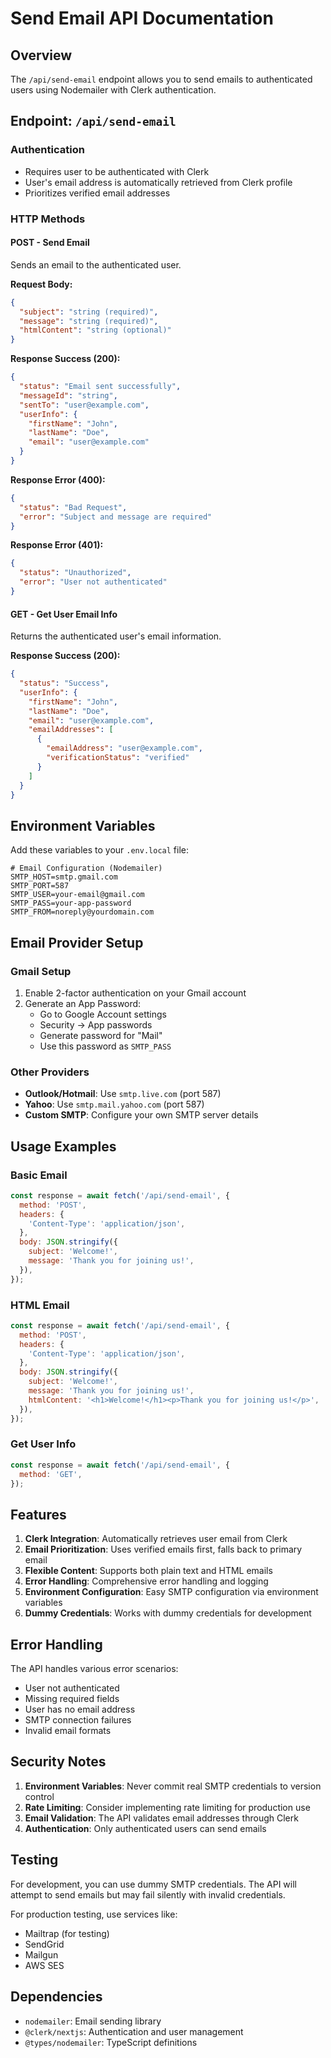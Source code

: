 # Send Email API Documentation

## Overview
The `/api/send-email` endpoint allows you to send emails to authenticated users using Nodemailer with Clerk authentication.

## Endpoint: `/api/send-email`

### Authentication
- Requires user to be authenticated with Clerk
- User's email address is automatically retrieved from Clerk profile
- Prioritizes verified email addresses

### HTTP Methods

#### POST - Send Email
Sends an email to the authenticated user.

**Request Body:**
```json
{
  "subject": "string (required)",
  "message": "string (required)",
  "htmlContent": "string (optional)"
}
```

**Response Success (200):**
```json
{
  "status": "Email sent successfully",
  "messageId": "string",
  "sentTo": "user@example.com",
  "userInfo": {
    "firstName": "John",
    "lastName": "Doe",
    "email": "user@example.com"
  }
}
```

**Response Error (400):**
```json
{
  "status": "Bad Request",
  "error": "Subject and message are required"
}
```

**Response Error (401):**
```json
{
  "status": "Unauthorized",
  "error": "User not authenticated"
}
```

#### GET - Get User Email Info
Returns the authenticated user's email information.

**Response Success (200):**
```json
{
  "status": "Success",
  "userInfo": {
    "firstName": "John",
    "lastName": "Doe",
    "email": "user@example.com",
    "emailAddresses": [
      {
        "emailAddress": "user@example.com",
        "verificationStatus": "verified"
      }
    ]
  }
}
```

## Environment Variables

Add these variables to your `.env.local` file:

```env
# Email Configuration (Nodemailer)
SMTP_HOST=smtp.gmail.com
SMTP_PORT=587
SMTP_USER=your-email@gmail.com
SMTP_PASS=your-app-password
SMTP_FROM=noreply@yourdomain.com
```

## Email Provider Setup

### Gmail Setup
1. Enable 2-factor authentication on your Gmail account
2. Generate an App Password:
   - Go to Google Account settings
   - Security → App passwords
   - Generate password for "Mail"
   - Use this password as `SMTP_PASS`

### Other Providers
- **Outlook/Hotmail**: Use `smtp.live.com` (port 587)
- **Yahoo**: Use `smtp.mail.yahoo.com` (port 587)
- **Custom SMTP**: Configure your own SMTP server details

## Usage Examples

### Basic Email
```javascript
const response = await fetch('/api/send-email', {
  method: 'POST',
  headers: {
    'Content-Type': 'application/json',
  },
  body: JSON.stringify({
    subject: 'Welcome!',
    message: 'Thank you for joining us!',
  }),
});
```

### HTML Email
```javascript
const response = await fetch('/api/send-email', {
  method: 'POST',
  headers: {
    'Content-Type': 'application/json',
  },
  body: JSON.stringify({
    subject: 'Welcome!',
    message: 'Thank you for joining us!',
    htmlContent: '<h1>Welcome!</h1><p>Thank you for joining us!</p>',
  }),
});
```

### Get User Info
```javascript
const response = await fetch('/api/send-email', {
  method: 'GET',
});
```

## Features

1. **Clerk Integration**: Automatically retrieves user email from Clerk
2. **Email Prioritization**: Uses verified emails first, falls back to primary email
3. **Flexible Content**: Supports both plain text and HTML emails
4. **Error Handling**: Comprehensive error handling and logging
5. **Environment Configuration**: Easy SMTP configuration via environment variables
6. **Dummy Credentials**: Works with dummy credentials for development

## Error Handling

The API handles various error scenarios:
- User not authenticated
- Missing required fields
- User has no email address
- SMTP connection failures
- Invalid email formats

## Security Notes

1. **Environment Variables**: Never commit real SMTP credentials to version control
2. **Rate Limiting**: Consider implementing rate limiting for production use
3. **Email Validation**: The API validates email addresses through Clerk
4. **Authentication**: Only authenticated users can send emails

## Testing

For development, you can use dummy SMTP credentials. The API will attempt to send emails but may fail silently with invalid credentials.

For production testing, use services like:
- Mailtrap (for testing)
- SendGrid
- Mailgun
- AWS SES

## Dependencies

- `nodemailer`: Email sending library
- `@clerk/nextjs`: Authentication and user management
- `@types/nodemailer`: TypeScript definitions
